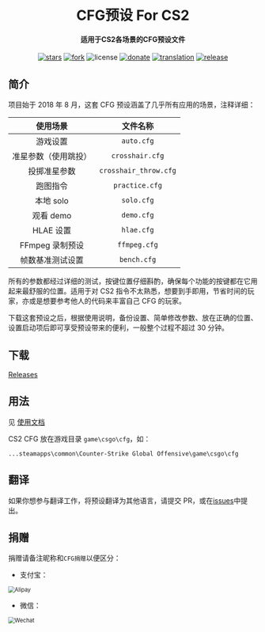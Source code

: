 <h1 align="center">CFG预设 For CS2</h1>
<h4 align="center">适用于CS2各场景的CFG预设文件</h3>

<div align="center">

[![stars](https://img.shields.io/github/stars/Purple-CSGO/CS2-Config-Presets.svg?style=flat&color=green)](https://github.com/Purple-CSGO/CS2-Config-Presets)
[![fork](https://img.shields.io/github/forks/Purple-CSGO/CS2-Config-Presets.svg?style=flat&color=critical)](https://github.com/Purple-CSGO/CS2-Config-Presets)
![license](https://img.shields.io/badge/license-GPL%203-orange.svg?style=flat)
[![donate](https://img.shields.io/badge/$-donate-ff69b4.svg?style=flat)](https://github.com/Purple-CSGO/CS2-Config-Presets#捐赠)
[![translation](https://img.shields.io/badge/$-translation-ff69b4.svg?style=flat&color=blueviolet)](https://github.com/Purple-CSGO/CS2-Config-Presets#翻译)
[![release](https://img.shields.io/github/release/Purple-CSGO/CS2-Config-Presets.svg?style=flat&color=blue)](https://github.com/Purple-CSGO/CS2-Config-Presets/releases)

</div>

## 简介

项目始于 2018 年 8 月，这套 CFG 预设涵盖了几乎所有应用的场景，注释详细：

|       使用场景       |       文件名称        |
| :------------------: | :-------------------: |
|       游戏设置       |      `auto.cfg`       |
| 准星参数（使用跳投） |    `crosshair.cfg`    |
|     投掷准星参数     | `crosshair_throw.cfg` |
|       跑图指令       |    `practice.cfg`     |
|      本地 solo       |      `solo.cfg`       |
|      观看 demo       |      `demo.cfg`       |
|      HLAE 设置       |      `hlae.cfg`       |
|   FFmpeg 录制预设    |     `ffmpeg.cfg`      |
|   帧数基准测试设置   |      `bench.cfg`      |

所有的参数都经过详细的测试，按键位置仔细斟酌，确保每个功能的按键都在它用起来最舒服的位置。适用于对 CS2 指令不太熟悉，想要到手即用，节省时间的玩家，亦或是想要参考他人的代码来丰富自己 CFG 的玩家。

下载这套预设之后，根据使用说明，备份设置、简单修改参数、放在正确的位置、设置启动项后即可享受预设带来的便利，一般整个过程不超过 30 分钟。

## 下载

[Releases](https://github.com/Purple-CSGO/CS2-Config-Presets/releases)

## 用法

见 [使用文档](https://cfg.upup.cool/v2/)

CS2 CFG 放在游戏目录 `game\csgo\cfg`，如：

```
...steamapps\common\Counter-Strike Global Offensive\game\csgo\cfg
```

## 翻译

如果你想参与翻译工作，将预设翻译为其他语言，请提交 PR，或在[issues](https://github.com/Purple-CSGO/CS2-Config-Presets/issues)中提出。

## 捐赠

捐赠请备注昵称和`CFG捐赠`以便区分：

- 支付宝：

<img src="./img/支付宝.png" alt="Alipay" style="zoom: 80%;" />

- 微信：

<img src="./img/微信.png" alt="Wechat" style="zoom:80%;" />

